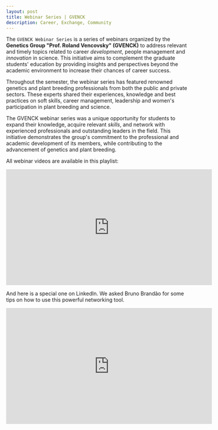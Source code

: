 ```yaml
---
layout: post
title: Webinar Series | GVENCK
description: Career, Exchange, Community
---
```


The `GVENCK Webinar Series` is a series of webinars organized by the **Genetics Group "Prof. Roland Vencovsky" (GVENCK)** to address relevant and timely topics related to career _development_, people management and _innovation_ in science. This initiative aims to complement the graduate students' education by providing insights and perspectives beyond the academic environment to increase their chances of career success.

Throughout the semester, the webinar series has featured renowned genetics and plant breeding professionals from both the public and private sectors. These experts shared their experiences, knowledge and best practices on soft skills, career management, leadership and women's participation in plant breeding and science.

The GVENCK webinar series was a unique opportunity for students to expand their knowledge, acquire relevant _skills_, and network with experienced professionals and outstanding leaders in the field. This initiative demonstrates the group's commitment to the professional and academic development of its members, while contributing to the advancement of genetics and plant breeding.

All webinar videos are available in this playlist:

<iframe width="560" height="315" src="https://www.youtube.com/embed/videoseries?list=PLQgoXUJx1_7leGU4TIrJD094fssUH5WcV" title="YouTube video player" frameborder="0" allow="accelerometer; autoplay; clipboard-write; encrypted-media; gyroscope; picture-in-picture; web-share" allowfullscreen></iframe>

And here is a special one on LinkedIn. We asked Bruno Brandão for some tips on how to use this powerful networking tool.

<iframe width="560" height="315" src="https://www.youtube.com/embed/7X4l1KfQwGQ" title="YouTube video player" frameborder="0" allow="accelerometer; autoplay; clipboard-write; encrypted-media; gyroscope; picture-in-picture; web-share" allowfullscreen></iframe>
